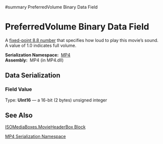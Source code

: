 ﻿#summary PreferredVolume Binary Data Field

# PreferredVolume Binary Data Field #


A [fixed-point 8.8 number](T_MP4_Fixed_2.md) that specifies how loud to play this movie’s sound. A value of 1.0 indicates full volume.

**Serialization Namespace:**  [MP4](Bin_N_MP4.md)<br><b>Assembly:</b>  MP4 (in MP4.dll)<br>
<h2>Data Serialization</h2>

<h3>Field Value</h3>
Type: <b>UInt16</b> — a 16-bit (2 bytes) unsigned integer <br>
<h2>See Also</h2>

<a href='Bin_T_MP4_ISOMediaBoxes_MovieHeaderBox.md'>ISOMediaBoxes.MovieHeaderBox Block</a>

<a href='Bin_N_MP4.md'>MP4 Serialization Namespace</a>